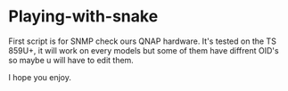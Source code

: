 # Playing-with-snake
First script is for SNMP check ours QNAP hardware. It's tested on the TS 859U+, it will work on every models but some of them have diffrent OID's so maybe u will have to edit them.  

I hope you enjoy.
